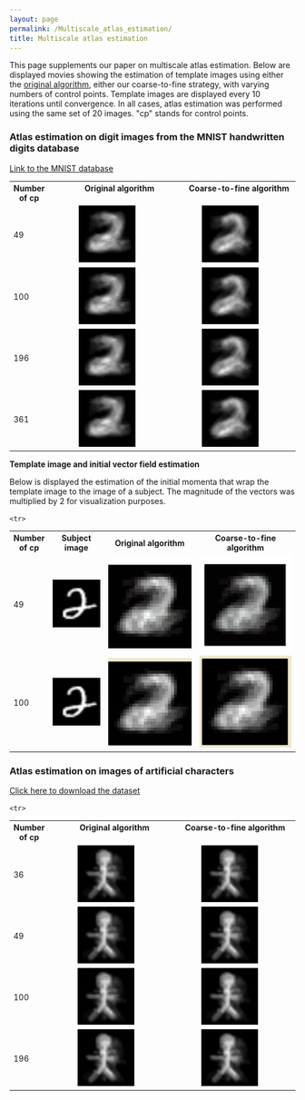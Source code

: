 ```yaml
---
layout: page
permalink: /Multiscale_atlas_estimation/
title: Multiscale atlas estimation
---
```


This page supplements our paper on multiscale atlas estimation. Below are displayed movies showing the estimation of template images using either the <a href="https://hal.inria.fr/hal-00817565 ">original algorithm</a>, either our coarse-to-fine strategy, with varying numbers of control points. Template images are displayed every 10 iterations until convergence. In all cases, atlas estimation was performed using the same set of 20 images.
"cp" stands for control points.

### Atlas estimation on digit images from the MNIST handwritten digits database

 <a href="http://yann.lecun.com/exdb/mnist/">Link to the MNIST database</a>

<table>
<tr>
   <th> Number <br /> of cp </th>

<th>  <img width=40/> Original algorithm   <img width=110/></th>
<th> <img width=30/>Coarse-to-fine algorithm  <img width=110/> </th>
</tr>
   
   <tr>
<td>49</td>
    
<td>
   <center>
<img src="/assets/img/digit_no_ctf_k4_fold_5.gif" alt="drawing" width="100"/>
   </center>
</td>
<td>   
<center><img src="/assets/img/digit_ctf_cv_k4_fold_5.gif" alt="drawing" width="100"/></center>
</td>
 
</tr>
 
 
  <tr>
 <td>100</td>

<td>
<center><img src="/assets/img/digit_no_ctf_k3_fold_5.gif" alt="drawing" width="100"/></center>
</td>
<td>
<center><img src="/assets/img/digit_ctf_cv_k3_fold_5.gif" alt="drawing" width="100"/></center>
</td>
 
</tr>

   <tr>
      <td>196</td>
 
<td>
<center><img src="/assets/img/digit_no_ctf_k2_fold_5.gif" alt="drawing" width="100"/></center>
</td>
<td>
<center><img src="/assets/img/digit_ctf_cv_k2_fold_5.gif" alt="drawing" width="100"/></center>
</td>
 
</tr>
 
 
 <tr>
   <td>361</td>
 
<td>
<center><img src="/assets/img/digit_no_ctf_k1.5_fold_5.gif" alt="drawing" width="100"/></center>
</td>
<td>
<center><img src="/assets/img/digit_ctf_cv_k1.5_fold_5.gif" alt="drawing" width="100"/></center>
</td>
 
</tr> 
</table>

**Template image and initial vector field estimation**

Below is displayed the estimation of the initial momenta that wrap the template image to the image of a subject. The magnitude of the vectors was multiplied by 2 for visualization purposes.

<table>
<tr>
   <th> Number <br /> of cp </th>
 <th> Subject image </th>
<th> <center>Original algorithm</center>  </th>
<th> <center>Coarse-to-fine algorithm  </center> </th>
</tr>
   
   <tr>
<td>49</td>
    <td>
   <center>
<img src="/assets/img/16.png" alt="drawing" width="100"/>
   </center>
</td>
    
<td>
   <center>
<img src="/assets/img/momenta_digits_no_ctf_k4_s2_2.gif" alt="drawing" width="190"/>
   </center>
</td>
<td>   
<center><img src="/assets/img/momenta_digits_ctf_k3.gif" alt="drawing" width="213"/></center>
</td>
 
</tr>
 
    <tr>
<td>100</td>
    <td>
   <center>
<img src="/assets/img/16.png" alt="drawing" width="100"/>
   </center>
</td>
    
<td>
   <center>
<img src="/assets/img/momenta_digits_no_ctf_k3_s1.gif" alt="drawing" width="190"/>
   </center>
</td>
<td>   
<center><img src="/assets/img/momenta_digits_ctf_k3_s1.gif" alt="drawing" width="198"/></center>
</td>
 
</tr>
 
 
</table>

### Atlas estimation on images of artificial characters
 
 <a id="raw-url" href="https://github.com/fleurgaudfernau/fleurgaudfernau.github.io/raw/master/assets/img/characters.zip" download>Click here to download the dataset</a>
 
<table>
<tr>
   <th> Number<br /> of cp </th>

<th><img width=30/>Original algorithm<img width=100/> </th>
<th><img width=20/>Coarse-to-fine algorithm <img width=100/> </th>
</tr>
   
    <tr>
   <td>36</td>
 
<td>
<center><img src="/assets/img/bonhommes_no_ctf_k5_fold_1.gif" alt="drawing" width="100"/></center>
</td>
<td>
<center><img src="/assets/img/bonhommes_ctf_k5_fold_1.gif" alt="drawing" width="100"/></center>
</td>
 
</tr>

   <tr>
<td>49</td>
    
<td>
<center><img src="/assets/img/bonhommes_no_ctf_k4_fold_1.gif" alt="drawing" width="100"/></center>
</td>
<td>
<center><img src="/assets/img/bonhommes_ctf_k4_fold_1.gif" alt="drawing" width="100"/></center>
</td>
 
</tr>
  
  <tr>
 <td>100</td>
<td>
<center><img src="/assets/img/bonhommes_no_ctf_k3_fold_1.gif" alt="drawing" width="100"/></center>
</td>
<td>
<center><img src="/assets/img/bonhommes_ctf_k3_fold_1.gif" alt="drawing" width="100"/></center>
</td>
</tr>

   <tr>
      <td>196</td>
 
<td>
<center><img src="/assets/img/bonhommes_no_ctf_k2_fold_1.gif" alt="drawing" width="100"/></center>
</td>
<td>
<center><img src="/assets/img/bonhommes_ctf_k2_fold_1.gif" alt="drawing" width="100"/></center>
</td>
 
</tr>

</table>



 



